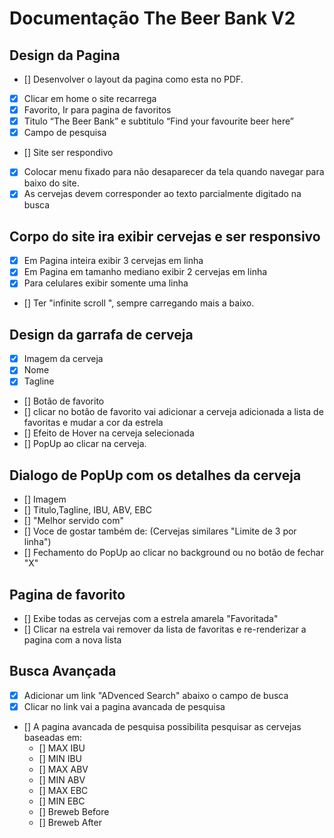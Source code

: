# Documentação The Beer Bank V2

## Design da Pagina
- [] Desenvolver o layout da pagina como esta no PDF.
- [x] Clicar em home o site recarrega
- [x] Favorito, Ir para pagina de favoritos
- [x] Titulo “The Beer Bank” e subtitulo “Find your favourite beer here”
- [x] Campo de pesquisa
- [] Site ser respondivo
- [x] Colocar menu fixado para não desaparecer da tela quando navegar para baixo do site.
- [x] As cervejas devem corresponder ao texto parcialmente digitado na busca

## Corpo do site ira exibir cervejas e ser responsivo

- [x] Em Pagina inteira exibir 3 cervejas em linha
- [x] Em Pagina em tamanho mediano exibir 2 cervejas em linha
- [x] Para celulares exibir somente uma linha
- [] Ter "infinite scroll ", sempre carregando mais a baixo.

## Design da garrafa de cerveja

- [x] Imagem da cerveja
- [x] Nome
- [x] Tagline
- [] Botão de favorito
- [] clicar no botão de favorito vai adicionar a cerveja adicionada a lista de favoritas e mudar a cor da estrela
- [] Efeito de Hover na cerveja selecionada
- [] PopUp ao clicar na cerveja.

## Dialogo de PopUp com os detalhes da cerveja

- [] Imagem
- [] Titulo,Tagline, IBU, ABV, EBC
- [] "Melhor servido com"
- [] Voce de gostar também de: (Cervejas similares "Limite de 3 por linha")
- [] Fechamento do PopUp ao clicar no background ou no botão de fechar "X"

## Pagina de favorito

- [] Exibe todas as cervejas com a estrela amarela "Favoritada"
- [] Clicar na estrela vai remover da lista de favoritas e re-renderizar a pagina com a nova lista

## Busca Avançada

- [x] Adicionar um link "ADvenced Search" abaixo o campo de busca
- [x] Clicar no link vai a pagina avancada de pesquisa
- [] A pagina avancada de pesquisa possibilita pesquisar as cervejas baseadas em: 
    * [] MAX IBU
    * [] MIN IBU
    * [] MAX ABV
    * [] MIN ABV
    * [] MAX EBC
    * [] MIN EBC
    * [] Breweb Before
    * [] Breweb After